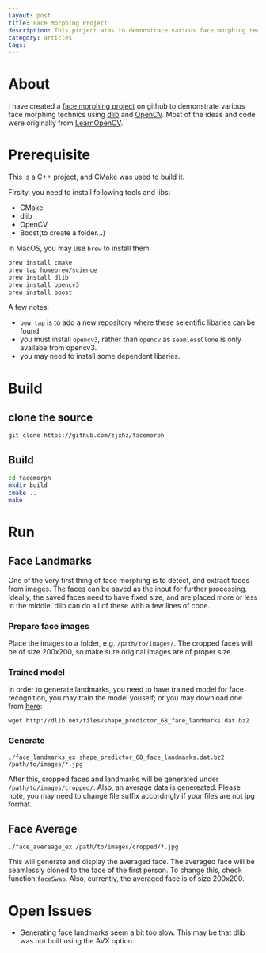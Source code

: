 ```yaml
---
layout: post
title: Face Morphing Project
description: This project aims to demonstrate various face morphing technics using dlib and OpenCV
category: articles
tags: 
---
```

# About
I have created a [face morphing project](https://github.com/zjxhz/facemorph) on github to demonstrate various face morphing technics using [dlib](dlib.net) and [OpenCV](opencv.org). Most of the ideas and code were originally from [LearnOpenCV](http://learnopencv.com). 

# Prerequisite
This is a C++ project, and CMake was used to build it. 

Firslty, you need to install following tools and libs:

* CMake
* dlib
* OpenCV
* Boost(to create a folder...)

In MacOS, you may use `brew` to install them.

```bash
brew install cmake
brew tap homebrew/science
brew install dlib
brew install opencv3
brew install boost
```

A few notes:
* `bew tap` is to add a new repository where these seientific libaries can be found
* you must install `opencv3`, rather than `opencv` as `seamlessClone` is only availabe from opencv3. 
* you may need to install some dependent libaries.

# Build
## clone the source

`git clone https://github.com/zjxhz/facemorph`

## Build
```bash
cd facemorph
mkdir build
cmake ..
make
```

# Run
## Face Landmarks
One of the very first thing of face morphing is to detect, and extract faces from images. The faces can be saved as the input for further processing. Ideally, the saved faces need to have fixed size, and are placed more or less in the middle. dlib can do all of these with a few lines of code.

### Prepare face images
Place the images to a folder, e.g. `/path/to/images/`. The cropped faces will be of size 200x200, so make sure original images are of proper size.

### Trained model
In order to generate landmarks, you need to have trained model for face recognition, you may train the model youself; or you may download one from [here](http://dlib.net/files/shape_predictor_68_face_landmarks.dat.bz2):

`wget http://dlib.net/files/shape_predictor_68_face_landmarks.dat.bz2`

### Generate
`./face_landmarks_ex shape_predictor_68_face_landmarks.dat.bz2 /path/to/images/*.jpg`

After this, cropped faces and landmarks will be generated under `/path/to/images/cropped/`. Also, an average data is genereated. Please note, you may need to change file suffix accordingly if your files are not jpg format.

## Face Average
`./face_avereage_ex /path/to/images/cropped/*.jpg`

This will generate and display the averaged face. The averaged face will be seamlessly cloned to the face of the first person. To change this, check function `faceSwap`. Also, currently, the averaged face is of size 200x200.

# Open Issues
* Generating face landmarks seem a bit too slow. This may be that dlib was not built using the AVX option.


